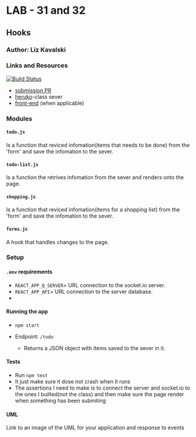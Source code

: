 # LAB - 31 and 32

## Hooks

### Author: Liz Kavalski

### Links and Resources
[![Build Status](https://travis-ci.com/lizkavalski/lab-32-hooks.svg?branch=master)](https://travis-ci.com/lizkavalski/lab-32-hooks)
- [submission PR](https://github.com/lizkavalski/lab-32-hooks/pull/3)
- [heruko](https://api-401n13.herokuapp.com/api/v1/todo)-class sever
- [front-end](http://xyz.com) (when applicable)

### Modules

#### `todo.js`

Is a function that reviced infomation(items that needs to be done) from the 'form' and save the infomation to the sever.

#### `todo-list.js`

Is a function the retrives infomation from the sever and renders onto the page.

#### `shopping.js`

Is a function that reviced infomation(items for a shopping list) from the 'form' and save the infomation to the sever.

#### `forms.js`

A hook that handles changes to the page.

### Setup

#### `.env` requirements
- `REACT_APP_Q_SERVER`= URL connection to the socket.io server.
- `REACT_APP_API`= URL connection to the server database.
- 

#### Running the app

- `npm start`
- Endpoint: `/todo`

  - Returns a JSON object with items saved to the sever in it.

#### Tests

- Run `npm test`
- It just make sure it dose not crash when it runs
- The assertions I need to make is to connect the server and socket.io to the ones I builted(not the class) and then make sure the page render when something has been submiting

#### UML

Link to an image of the UML for your application and response to events
